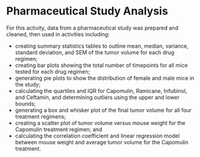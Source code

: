 # Pharmaceutical Study Analysis
For this activity, data from a pharmaceutical study was prepared and cleaned, then used in activities including:
- creating summary statistics tables to outline mean, median, variance, standard deviation, and SEM of the tumor volume for each drug regimen;
- creating bar plots showing the total number of timepoints for all mice tested for each drug regimen;
- generating pie plots to show the distribution of female and male mice in the study;
- calculating the quartiles and IQR for Capomulin, Ramicane, Infubinol, and Ceftamin, and determining outliers using the upper and lower bounds;
- generating a box and whisker plot of the final tumor volume for all four treatment regimens;
- creating a scatter plot of tumor volume versus mouse weight for the Capomulin treatment regimen; and
- calculating the correlation coefficient and linear regression model between mouse weight and average tumor volume for the Capomulin treatment.

